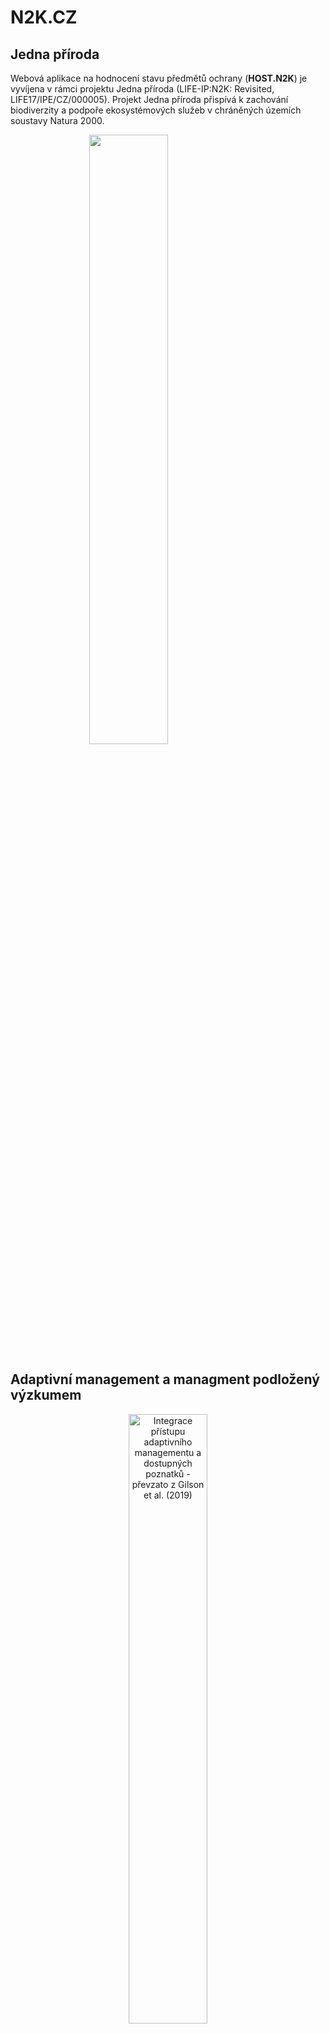 N2K.CZ
================

## Jedna příroda

Webová aplikace na hodnocení stavu předmětů ochrany
(<strong>HOST.N2K</strong>) je vyvíjena v rámci projektu Jedna příroda
(LIFE-IP:N2K: Revisited, LIFE17/IPE/CZ/000005). Projekt Jedna příroda
přispívá k zachování biodiverzity a podpoře ekosystémových služeb v
chráněných územích soustavy Natura 2000.

<img src="LOGO.jpg" width="50%" height="50%" style="display: block; margin: auto;" />

## Adaptivní management a managment podložený výzkumem

<div class="figure" style="text-align: center">

<img src="cyklus.jpg" alt="Integrace přístupu adaptivního managementu a dostupných poznatků - převzato z Gilson et al. (2019)" width="50%" height="50%" />

<p class="caption">

Integrace přístupu adaptivního managementu a dostupných poznatků -
převzato z Gilson et al. (2019)

</p>

</div>

## Metodika sběru a vyhodnocení dat

<img src="N2K_files/figure-gfm/diagram_main-1.png" width="125%" height="125%" style="display: block; margin: auto;" />

<img src="N2K_files/figure-gfm/diagram_flow-1.png" width="100%" height="100%" style="display: block; margin: auto;" />

## Architektura aplikace

## Hodnocení předmětů ochrany

### Habitaty

### Rostliny

### Živočichové

#### Hmyz

##### Motýli

##### Brouci

##### Vážky

#### Ostatní bezobratlí

##### Rak kamenáč

##### Perlorodka říční

##### Velevrub tupý

##### Svinutec štíhlý

##### Vrkoči

##### Štírek Stella

#### Ryby a mihule

#### Obojživelníci

#### Savci

##### Letouni

##### Sysel

##### Bobr

##### Vydra

##### Velké šelmy
